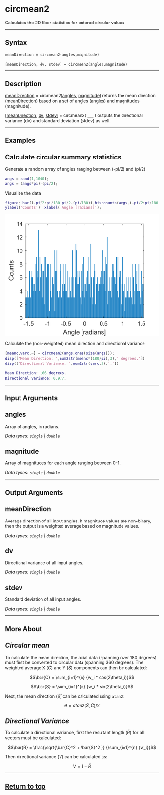 # circmean2

Calculates the 2D fiber statistics for entered circular values

---

## Syntax

`meanDirection = circmean2(angles,magnitude)`

`[meanDirection, dv, stdev] = circmean2(angles,magnitude)`

---

## Description

[meanDirection](#meandirection) = circmean2([angles](#angles), [magnitude](#magnitude)) returns the mean direction (meanDirection) based on a set of angles (angles) and magnitudes (magnitude).

[[meanDirection](#meandirection), [dv](#dv), [stdev](#stdev)] = circmean2( ___ ) outputs the directional variance (dv) and standard deviation (stdev) as well.

---

## Examples

## **Calculate circular summary statistics**

Generate a random array of angles ranging between (-pi/2) and (pi/2)

```matlab
angs = rand(1,1000);
angs = (angs*pi)-(pi/2);
```

Visualize the data

```matlab
figure; bar((-pi/2:pi/180:pi/2-(pi/180)),histcounts(angs,(-pi/2:pi/180:pi/2)));
ylabel('Counts'); xlabel('Angle [radians]');
```

![figure_1_2](./documentation/circmean2/figure_1_2.png)

Calculate the (non-weighted) mean direction and directional variance

```matlab
[meanc,varc,~] = circmean2(angs,ones(size(angs)));
disp(['Mean Direction: ',num2str(meanc*(180/pi),3),' degrees.'])
disp(['Directional Variance: ',num2str(varc,3),'.'])
```

```matlab
Mean Direction: 166 degrees.
Directional Variance: 0.977.
```

---

## Input Arguments

## angles

Array of angles, in radians.

*Data types: `single` | `double`*

## magnitude

Array of magnitudes for each angle ranging between 0-1.

*Data types: `single` | `double`*

---

## Output Arguments

## meanDirection

Average direction of all input angles. If magnitude values are non-binary, then the output is a weighted average based on magnitude values.

*Data types: `single` | `double`*

## dv

Directional variance of all input angles.

*Data types: `single` | `double`*

## stdev

Standard deviation of all input angles.

*Data types: `single` | `double`*

---

## More About

## *Circular mean*

To calculate the mean direction, the axial data (spanning over 180 degrees) must first be converted to circular data (spanning 360 degrees). The weighted average X ($\bar{C}$) and Y ($\bar{S}$) components can then be calculated:

$$\bar{C} = \sum_{i=1}^{n} {w_i * cos(2\theta_i)}$$

$$\bar{S} = \sum_{i=1}^{n} {w_i * sin(2\theta_i)}$$

Next, the mean direction ($\bar{\theta}$) can be calculated using `atan2`:

$$\bar{\theta} = atan2(\bar{S},\bar{C})/2$$

## *Directional Variance*

To calculate a directional variance, first the resultant length ($\bar{R}$) for all vectors must be calculated:

$$\bar{R} = \frac{\sqrt{\bar{C}^2 + \bar{S}^2 }} {\sum_{i=1}^{n} {w_i}}$$

Then directional variance ($V$) can be calculated as:

$$V = 1 - \bar{R}$$

---

## [Return to top](#circmean2)
